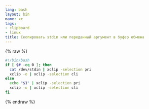 ```yaml
---
lang: bash
layout: bin
name: xc
tags:
- clipboard
- linux
title: Скопировать stdin или переданный аргумент в буфер обмена
---
```

{% raw %}
```bash
#!/bin/bash
if [ $# -eq 0 ]; then
  cat /dev/stdin | xclip -selection pri
  xclip -o | xclip -selection cli
else
  echo "$1" | xclip -selection pri
  xclip -o | xclip -selection cli
fi
```
{% endraw %}